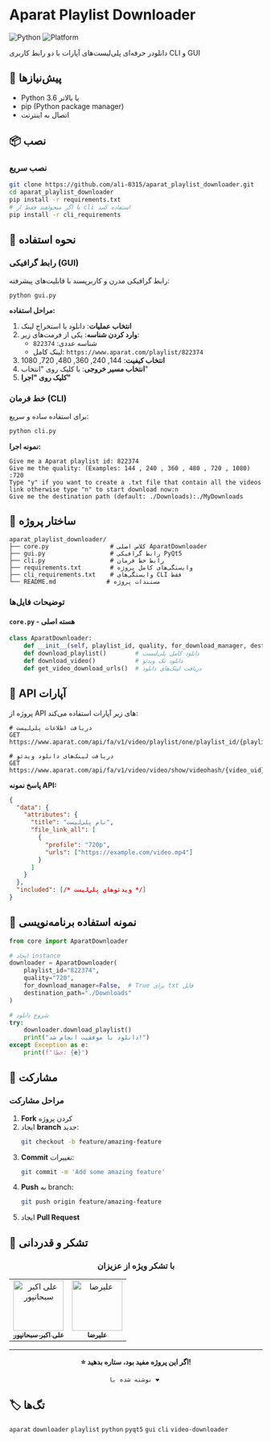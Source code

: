 # Aparat Playlist Downloader

![Python](https://img.shields.io/badge/Python-3.6+-blue.svg)
![Platform](https://img.shields.io/badge/Platform-Windows%20|%20Linux%20|%20macOS-lightgrey.svg)

دانلودر حرفه‌ای پلی‌لیست‌های آپارات با دو رابط کاربری CLI و GUI


## 🔧 پیش‌نیازها

- Python 3.6 یا بالاتر
- pip (Python package manager)
- اتصال به اینترنت

## 📦 نصب

### نصب سریع

```bash
git clone https://github.com/ali-0315/aparat_playlist_downloader.git
cd aparat_playlist_downloader
pip install -r requirements.txt
# یا اگر میخواهید فقط از cli استفاده کنید
pip install -r cli_requirements
```

## 🚀 نحوه استفاده

### رابط گرافیکی (GUI)

رابط گرافیکی مدرن و کاربرپسند با قابلیت‌های پیشرفته:

```bash
python gui.py
```

**مراحل استفاده:**
1. **انتخاب عملیات**: دانلود یا استخراج لینک
2. **وارد کردن شناسه**: یکی از فرمت‌های زیر:
   - شناسه عددی: `822374`
   - لینک کامل: `https://www.aparat.com/playlist/822374`
3. **انتخاب کیفیت**: 144, 240, 360, 480, 720, 1080
4. **انتخاب مسیر خروجی**: با کلیک روی "انتخاب"
5. **کلیک روی "اجرا"**

### خط فرمان (CLI)

برای استفاده ساده و سریع:

```bash
python cli.py
```

**نمونه اجرا:**
```
Give me a Aparat playlist id: 822374
Give me the quality: (Examples: 144 , 240 , 360 , 480 , 720 , 1080) :720
Type "y" if you want to create a .txt file that contain all the videos link otherwise type "n" to start download now:n
Give me the destination path (default: ./Downloads):./MyDownloads
```

## 📁 ساختار پروژه

```
aparat_playlist_downloader/
├── core.py                 # کلاس اصلی AparatDownloader
├── gui.py                  # رابط گرافیکی PyQt5
├── cli.py                  # رابط خط فرمان
├── requirements.txt        # وابستگی‌های کامل پروژه
├── cli_requirements.txt    # وابستگی‌های CLI فقط
└── README.md              # مستندات پروژه
```

### توضیحات فایل‌ها

#### `core.py` - هسته اصلی
```python
class AparatDownloader:
    def __init__(self, playlist_id, quality, for_download_manager, destination_path)
    def download_playlist()        # دانلود کامل پلی‌لیست
    def download_video()           # دانلود تک ویدئو
    def get_video_download_urls()  # دریافت لینک‌های دانلود
```

## 🔌 API آپارات

پروژه از API های زیر آپارات استفاده می‌کند:

```
# دریافت اطلاعات پلی‌لیست
GET https://www.aparat.com/api/fa/v1/video/playlist/one/playlist_id/{playlist_id}

# دریافت لینک‌های دانلود ویدئو
GET https://www.aparat.com/api/fa/v1/video/video/show/videohash/{video_uid}
```

**پاسخ نمونه API:**
```json
{
  "data": {
    "attributes": {
      "title": "نام پلی‌لیست",
      "file_link_all": [
        {
          "profile": "720p",
          "urls": ["https://example.com/video.mp4"]
        }
      ]
    }
  },
  "included": [/* ویدئوهای پلی‌لیست */]
}
```

## 🔄 نمونه استفاده برنامه‌نویسی

```python
from core import AparatDownloader

# ایجاد instance
downloader = AparatDownloader(
    playlist_id="822374",
    quality="720",
    for_download_manager=False,  # True برای txt فایل
    destination_path="./Downloads"
)

# شروع دانلود
try:
    downloader.download_playlist()
    print("دانلود با موفقیت انجام شد!")
except Exception as e:
    print(f"خطا: {e}")
```

## 🤝 مشارکت

### مراحل مشارکت

1. **Fork** کردن پروژه
2. ایجاد **branch** جدید:
   ```bash
   git checkout -b feature/amazing-feature
   ```
3. **Commit** تغییرات:
   ```bash
   git commit -m 'Add some amazing feature'
   ```
4. **Push** به branch:
   ```bash
   git push origin feature/amazing-feature
   ```
5. ایجاد **Pull Request**

## 🙏 تشکر و قدردانی
<div align="center">
  <h3>با تشکر ویژه از عزیزان</h3>
  <table>
    <tr>
      <td align="center">
        <a href="https://github.com/AliAkbarSobhanpour">
          <img src="https://github.com/AliAkbarSobhanpour.png" width="100px;" alt="علی اکبر سبحانپور"/>
          <br />
          <sub><b>علی اکبر سبحانپور</b></sub>
        </a>
      </td>
      <td align="center">
        <a href="https://github.com/AlirezaSakhtemanian">
          <img src="https://github.com/AlirezaSakhtemanian.png" width="100px;" alt="علیرضا"/>
          <br />
          <sub><b>علیرضا</b></sub>
        </a>
      </td>
    </tr>
  </table>
</div>

---

<div align="center">

**⭐ اگر این پروژه مفید بود، ستاره بدهید!**

`نوشته شده با ❤️ `

</div>

## 🏷️ تگ‌ها

`aparat` `downloader` `playlist` `python` `pyqt5` `gui` `cli` `video-downloader`